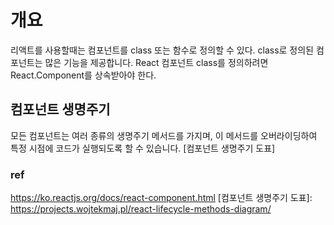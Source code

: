 # 개요
리액트를 사용할때는 컴포넌트를 class 또는 함수로 정의할 수 있다.
class로 정의된 컴포넌트는 많은 기능을 제공합니다. 
React 컴포넌트 class를 정의하려면 React.Component를 상속받아야 한다.


## 컴포넌트 생명주기
모든 컴포넌트는 여러 종류의 생명주기 메서드를 가지며, 이 메서드를 오버라이딩하여 특정 시점에 코드가 실행되도록 할 수 있습니다.
[컴포넌트 생명주기 도표]




### ref
https://ko.reactjs.org/docs/react-component.html
[컴포넌트 생명주기 도표]: https://projects.wojtekmaj.pl/react-lifecycle-methods-diagram/
